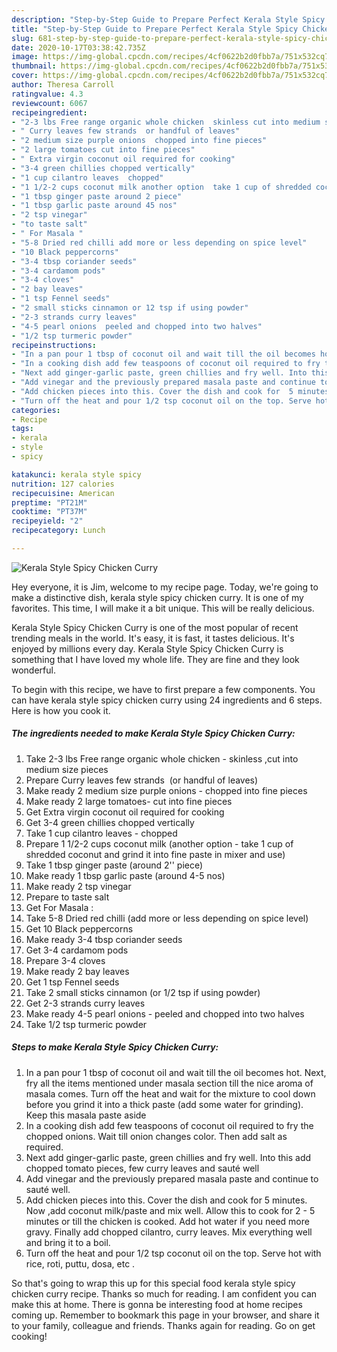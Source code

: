 ```yaml
---
description: "Step-by-Step Guide to Prepare Perfect Kerala Style Spicy Chicken Curry"
title: "Step-by-Step Guide to Prepare Perfect Kerala Style Spicy Chicken Curry"
slug: 681-step-by-step-guide-to-prepare-perfect-kerala-style-spicy-chicken-curry
date: 2020-10-17T03:38:42.735Z
image: https://img-global.cpcdn.com/recipes/4cf0622b2d0fbb7a/751x532cq70/kerala-style-spicy-chicken-curry-recipe-main-photo.jpg
thumbnail: https://img-global.cpcdn.com/recipes/4cf0622b2d0fbb7a/751x532cq70/kerala-style-spicy-chicken-curry-recipe-main-photo.jpg
cover: https://img-global.cpcdn.com/recipes/4cf0622b2d0fbb7a/751x532cq70/kerala-style-spicy-chicken-curry-recipe-main-photo.jpg
author: Theresa Carroll
ratingvalue: 4.3
reviewcount: 6067
recipeingredient:
- "2-3 lbs Free range organic whole chicken  skinless cut into medium size pieces"
- " Curry leaves few strands  or handful of leaves"
- "2 medium size purple onions  chopped into fine pieces"
- "2 large tomatoes cut into fine pieces"
- " Extra virgin coconut oil required for cooking"
- "3-4 green chillies chopped vertically"
- "1 cup cilantro leaves  chopped"
- "1 1/2-2 cups coconut milk another option  take 1 cup of shredded coconut and grind it into fine paste in mixer and use"
- "1 tbsp ginger paste around 2 piece"
- "1 tbsp garlic paste around 45 nos"
- "2 tsp vinegar"
- "to taste salt"
- " For Masala "
- "5-8 Dried red chilli add more or less depending on spice level"
- "10 Black peppercorns"
- "3-4 tbsp coriander seeds"
- "3-4 cardamom pods"
- "3-4 cloves"
- "2 bay leaves"
- "1 tsp Fennel seeds"
- "2 small sticks cinnamon or 12 tsp if using powder"
- "2-3 strands curry leaves"
- "4-5 pearl onions  peeled and chopped into two halves"
- "1/2 tsp turmeric powder"
recipeinstructions:
- "In a pan pour 1 tbsp of coconut oil and wait till the oil becomes hot. Next, fry all the items mentioned under masala section till the nice aroma of masala comes. Turn off the heat and wait for the mixture to cool down before you grind it into a thick paste (add some water for grinding). Keep this masala paste aside"
- "In a cooking dish add few teaspoons of coconut oil required to fry the chopped onions. Wait till onion changes color. Then add salt as required."
- "Next add ginger-garlic paste, green chillies and fry well. Into this add chopped tomato pieces, few curry leaves and sauté well"
- "Add vinegar and the previously prepared masala paste and continue to sauté well."
- "Add chicken pieces into this. Cover the dish and cook for  5 minutes. Now ,add coconut milk/paste and mix well. Allow this to cook for 2 - 5 minutes or till the chicken is cooked. Add hot water if you need more gravy. Finally add chopped cilantro, curry leaves. Mix everything well and bring it to a boil."
- "Turn off the heat and pour 1/2 tsp coconut oil on the top. Serve hot with rice, roti, puttu, dosa, etc ."
categories:
- Recipe
tags:
- kerala
- style
- spicy

katakunci: kerala style spicy 
nutrition: 127 calories
recipecuisine: American
preptime: "PT21M"
cooktime: "PT37M"
recipeyield: "2"
recipecategory: Lunch

---
```



![Kerala Style Spicy Chicken Curry](https://img-global.cpcdn.com/recipes/4cf0622b2d0fbb7a/751x532cq70/kerala-style-spicy-chicken-curry-recipe-main-photo.jpg)

Hey everyone, it is Jim, welcome to my recipe page. Today, we're going to make a distinctive dish, kerala style spicy chicken curry. It is one of my favorites. This time, I will make it a bit unique. This will be really delicious.



Kerala Style Spicy Chicken Curry is one of the most popular of recent trending meals in the world. It's easy, it is fast, it tastes delicious. It's enjoyed by millions every day. Kerala Style Spicy Chicken Curry is something that I have loved my whole life. They are fine and they look wonderful.


To begin with this recipe, we have to first prepare a few components. You can have kerala style spicy chicken curry using 24 ingredients and 6 steps. Here is how you cook it.

<!--inarticleads1-->

##### The ingredients needed to make Kerala Style Spicy Chicken Curry:

1. Take 2-3 lbs Free range organic whole chicken - skinless ,cut into medium size pieces
1. Prepare  Curry leaves few strands  (or handful of leaves)
1. Make ready 2 medium size purple onions - chopped into fine pieces
1. Make ready 2 large tomatoes- cut into fine pieces
1. Get  Extra virgin coconut oil required for cooking
1. Get 3-4 green chillies chopped vertically
1. Take 1 cup cilantro leaves - chopped
1. Prepare 1 1/2-2 cups coconut milk (another option - take 1 cup of shredded coconut and grind it into fine paste in mixer and use)
1. Take 1 tbsp ginger paste (around 2&#39;&#39; piece)
1. Make ready 1 tbsp garlic paste (around 4-5 nos)
1. Make ready 2 tsp vinegar
1. Prepare to taste salt
1. Get  For Masala :
1. Take 5-8 Dried red chilli (add more or less depending on spice level)
1. Get 10 Black peppercorns
1. Make ready 3-4 tbsp coriander seeds
1. Get 3-4 cardamom pods
1. Prepare 3-4 cloves
1. Make ready 2 bay leaves
1. Get 1 tsp Fennel seeds
1. Take 2 small sticks cinnamon (or 1/2 tsp if using powder)
1. Get 2-3 strands curry leaves
1. Make ready 4-5 pearl onions - peeled and chopped into two halves
1. Take 1/2 tsp turmeric powder




<!--inarticleads2-->

##### Steps to make Kerala Style Spicy Chicken Curry:

1. In a pan pour 1 tbsp of coconut oil and wait till the oil becomes hot. Next, fry all the items mentioned under masala section till the nice aroma of masala comes. Turn off the heat and wait for the mixture to cool down before you grind it into a thick paste (add some water for grinding). Keep this masala paste aside
1. In a cooking dish add few teaspoons of coconut oil required to fry the chopped onions. Wait till onion changes color. Then add salt as required.
1. Next add ginger-garlic paste, green chillies and fry well. Into this add chopped tomato pieces, few curry leaves and sauté well
1. Add vinegar and the previously prepared masala paste and continue to sauté well.
1. Add chicken pieces into this. Cover the dish and cook for  5 minutes. Now ,add coconut milk/paste and mix well. Allow this to cook for 2 - 5 minutes or till the chicken is cooked. Add hot water if you need more gravy. Finally add chopped cilantro, curry leaves. Mix everything well and bring it to a boil.
1. Turn off the heat and pour 1/2 tsp coconut oil on the top. Serve hot with rice, roti, puttu, dosa, etc .




So that's going to wrap this up for this special food kerala style spicy chicken curry recipe. Thanks so much for reading. I am confident you can make this at home. There is gonna be interesting food at home recipes coming up. Remember to bookmark this page in your browser, and share it to your family, colleague and friends. Thanks again for reading. Go on get cooking!
